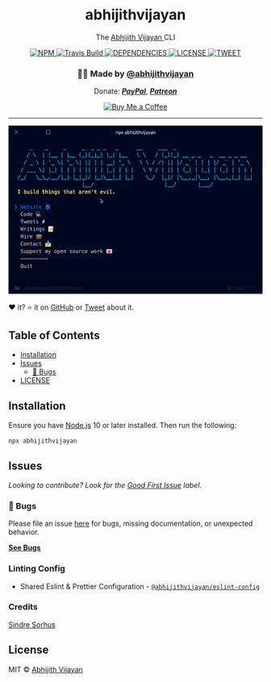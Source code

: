 <h1 align="center">abhijithvijayan</h1>
<p align="center">The <a href="https://abhijithvijayan.in">
    Abhijith Vijayan
  </a> CLI</p>
<div align="center">
  <a href="https://www.npmjs.com/package/abhijithvijayan">
    <img src="https://img.shields.io/npm/v/abhijithvijayan" alt="NPM" />
  </a>
  <a href="https://travis-ci.com/abhijithvijayan/abhijithvijayan-cli">
    <img src="https://travis-ci.com/abhijithvijayan/abhijithvijayan-cli.svg?branch=main" alt="Travis Build" />
  </a>
  </a>
  <a href="https://david-dm.org/abhijithvijayan/abhijithvijayan-cli">
    <img src="https://img.shields.io/david/abhijithvijayan/abhijithvijayan-cli.svg?colorB=orange" alt="DEPENDENCIES" />
  </a>
  <a href="https://github.com/abhijithvijayan/abhijithvijayan-cli/blob/main/license">
    <img src="https://img.shields.io/github/license/abhijithvijayan/abhijithvijayan-cli.svg" alt="LICENSE" />
  </a>
  <a href="https://twitter.com/intent/tweet?text=Check%20out%20CLI%20of%20%40_abhijithv%0A%0Ahttps%3A%2F%2Fgithub.com%2Fabhijithvijayan%2Fabhijithvijayan-cli%0A%0A%23npm%20%23cli%20%23javascript%20%23opensource">
     <img src="https://img.shields.io/twitter/url/http/shields.io.svg?style=social" alt="TWEET" />
  </a>
</div>
<h3 align="center">🙋‍♂️ Made by <a href="https://twitter.com/_abhijithv">@abhijithvijayan</a></h3>
<p align="center">
  Donate:
  <a href="https://www.paypal.me/iamabhijithvijayan" target='_blank'><i><b>PayPal</b></i></a>,
  <a href="https://www.patreon.com/abhijithvijayan" target='_blank'><i><b>Patreon</b></i></a>
</p>
<p align="center">
  <a href='https://www.buymeacoffee.com/abhijithvijayan' target='_blank'>
    <img height='36' style='border:0px;height:36px;' src='https://bmc-cdn.nyc3.digitaloceanspaces.com/BMC-button-images/custom_images/orange_img.png' border='0' alt='Buy Me a Coffee' />
  </a>
</p>
<hr />

<img src="screenshot-v121.png" width="752">

❤️ it? ⭐️ it on [GitHub](https://github.com/abhijithvijayan/abhijithvijayan-cli/stargazers) or [Tweet](https://twitter.com/intent/tweet?text=Check%20out%20CLI%20of%20%40_abhijithv%0A%0Ahttps%3A%2F%2Fgithub.com%2Fabhijithvijayan%2Fabhijithvijayan-cli%0A%0A%23npm%20%23cli%20%23javascript%20%23opensource) about it.

## Table of Contents

- [Installation](#installation)
- [Issues](#issues)
  - [🐛 Bugs](#-bugs)
- [LICENSE](#license)

## Installation

Ensure you have [Node.js](https://nodejs.org) 10 or later installed. Then run the following:

```
npx abhijithvijayan
```

## Issues

_Looking to contribute? Look for the [Good First Issue](https://github.com/abhijithvijayan/abhijithvijayan-cli/issues?q=is%3Aissue+is%3Aopen+sort%3Aupdated-desc+label%3A%22good+first+issue%22)
label._

### 🐛 Bugs

Please file an issue [here](https://github.com/abhijithvijayan/abhijithvijayan-cli/issues/new) for bugs, missing documentation, or unexpected behavior.

[**See Bugs**](https://github.com/abhijithvijayan/abhijithvijayan-cli/issues?q=is%3Aissue+is%3Aopen+sort%3Aupdated-desc+label%3A%22type%3A+bug%22)

### Linting Config

- Shared Eslint & Prettier Configuration - [`@abhijithvijayan/eslint-config`](https://www.npmjs.com/package/@abhijithvijayan/eslint-config)

### Credits

[Sindre Sorhus](https://github.com/sindresorhus)

## License

MIT © [Abhijith Vijayan](https://abhijithvijayan.in)
